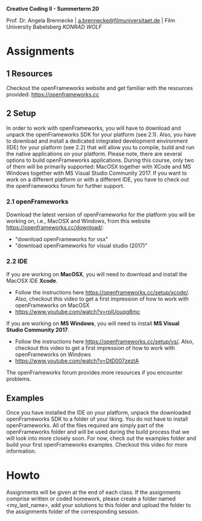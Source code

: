 <!-- ---  
title: Creative Coding II
author: Angela Brennecke
affiliation: Film University Babelsberg KONRAD WOLF
date: Summer term 20
---   -->
**Creative Coding II - Summerterm 20**

Prof. Dr. Angela Brennecke | a.brennecke@filmuniversitaet.de | Film University Babelsberg *KONRAD WOLF*


# Assignments


## 1 Resources
Checkout the openFrameworks website and get familiar with the resources provided: https://openframeworks.cc

## 2 Setup
In order to work with openFrameworks, you will have to download and unpack the openFrameworks SDK for your platform (see 2.1). Also, you have to download and install a dedicated integrated development environment (IDE) for your platform (see 2.2) that will allow you to compile, build and run the native applications on your platform. Please note, there are several options to build openFrameworks applications. During this course, only two of them will be primarily supported: MacOSX together with XCode and MS Windows together with MS Visual Studio Community 2017. If you want to work on a different platform or with a different IDE, you have to check out the openFrameworks forum for further support. 

### 2.1 openFrameworks 
Download the latest version of openFrameworks for the platform you will be working on, i.e., MacOSX and Windows, from this website https://openframeworks.cc/download/: 
- "download openFrameworks for osx"
- "download openFrameworks for visual studio (2017)"

### 2.2 IDE
If you are working on **MacOSX**, you will need to download and install the MacOSX IDE **Xcode**.  
- Follow the instructions here https://openframeworks.cc/setup/xcode/. 
Also, checkout this video to get a first impression of how to work with openFrameworks on MacOSX
- https://www.youtube.com/watch?v=rplUouqg8mc

If you are working on **MS Windows**, you will need to install **MS Visual Studio Community 2017**.   
- Follow the instructions here https://openframeworks.cc/setup/vs/. 
Also, checkout this video to get a first impression of how to work with openFrameworks on Windows
- https://www.youtube.com/watch?v=DtD007zeztA

The openFrameworks forum provides more resources if you encounter problems.

## Examples
Once you have installed the IDE on your platform, unpack the downloaded openFrameworks SDK to a folder of your liking. You do not have to install openFrameworks. All of the files required are simply part of the openFrameworks folder and will be used during the build process that we will look into more closely soon. For now, check out the examples folder and build your first openFrameworks examples. Checkout this video for more information.


# Howto

Assignments will be given at the end of each class. If the assignments comprise written or coded homework, please create a folder named <my_last_name>, add your solutions to this folder and upload the folder to the assignments folder of the corresponding session.
